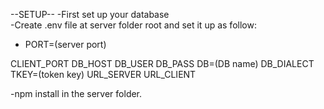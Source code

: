--SETUP--
-First set up your database<br>
-Create .env file at server folder root and set it up as follow:<br>
<ul>
    <li>PORT=(server port)</li>
</ul>
    CLIENT_PORT
    DB_HOST
    DB_USER
    DB_PASS
    DB=(DB name)
    DB_DIALECT
    TKEY=(token key)
    URL_SERVER
    URL_CLIENT

-npm install in the server folder.